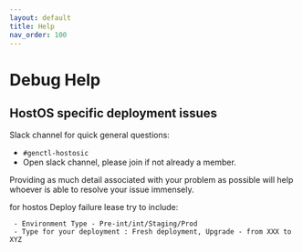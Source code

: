```yaml
---
layout: default
title: Help
nav_order: 100
---
```


# Debug Help

## HostOS specific deployment issues
Slack channel for quick general questions:
 * `#genctl-hostosic`
 * Open slack channel, please join if not already a member.

Providing as much detail associated with your problem as possible will help whoever is able to resolve your issue immensely.

for hostos Deploy failure lease try to include:

```
 - Environment Type - Pre-int/int/Staging/Prod 
 - Type for your deployment : Fresh deployment, Upgrade - from XXX to XYZ
```
